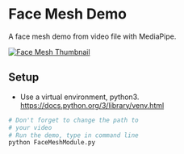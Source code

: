 # Face Mesh Demo

A face mesh demo from video file with MediaPipe.

[![Face Mesh Thumbnail](https://img.youtube.com/vi/JMPqh1EL9cg/0.jpg)](https://www.youtube.com/watch?v=JMPqh1EL9cg)

## Setup
* Use a virtual environment, python3.
  https://docs.python.org/3/library/venv.html

``` bash
# Don't forget to change the path to
# your video
# Run the demo, type in command line
python FaceMeshModule.py
```
